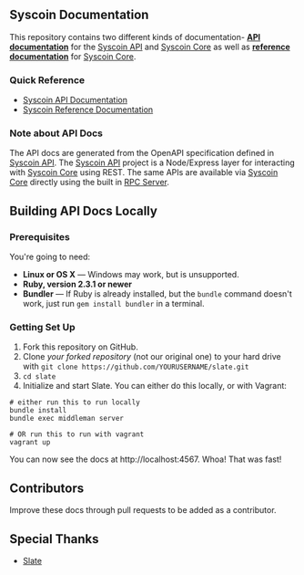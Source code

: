 Syscoin Documentation
------------

This repository contains two different kinds of documentation- **[API documentation](https://syscoin.github.io/syscoin-docs/)** for the [Syscoin API](https://github.com/syscoin/syscoin-api) and [Syscoin Core](https://github.com/syscoin/syscoin) as well as **[reference documentation](https://syscoin.readthedocs.io/en/latest/)** for [Syscoin Core](https://github.com/syscoin/syscoin). 

### Quick Reference

 - [Syscoin API Documentation](https://syscoin.github.io/syscoin-docs/)
 - [Syscoin Reference Documentation](https://syscoin.readthedocs.io/en/latest/)

### Note about API Docs
The API docs are generated from the OpenAPI specification defined in [Syscoin API](https://github.com/syscoin/syscoin-api). The [Syscoin API](https://github.com/syscoin/syscoin-api) project is a Node/Express layer for interacting with [Syscoin Core](https://github.com/syscoin/syscoin) using REST. The same APIs are available via [Syscoin Core](https://github.com/syscoin/syscoin) directly using the built in [RPC Server](https://en.bitcoin.it/wiki/API_reference_%28JSON-RPC%29#JSON-RPC).

Building API Docs Locally
--

### Prerequisites

You're going to need:

 - **Linux or OS X** — Windows may work, but is unsupported.
 - **Ruby, version 2.3.1 or newer**
 - **Bundler** — If Ruby is already installed, but the `bundle` command doesn't work, just run `gem install bundler` in a terminal.

### Getting Set Up

1. Fork this repository on GitHub.
2. Clone *your forked repository* (not our original one) to your hard drive with `git clone https://github.com/YOURUSERNAME/slate.git`
3. `cd slate`
4. Initialize and start Slate. You can either do this locally, or with Vagrant:

```shell
# either run this to run locally
bundle install
bundle exec middleman server

# OR run this to run with vagrant
vagrant up
```

You can now see the docs at http://localhost:4567. Whoa! That was fast!

Contributors
--------------------
Improve these docs through pull requests to be added as a contributor.

Special Thanks
--------------------
- [Slate](https://github.com/lord/slate)
